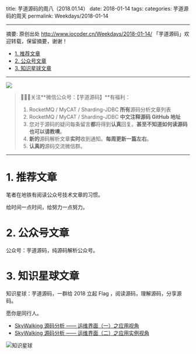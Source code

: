 title: 芋道源码的周八（2018.01.14）
date: 2018-01-14
tags:
categories: 芋道源码的周天
permalink: Weekdays/2018-01-14

-------

摘要: 原创出处 http://www.iocoder.cn/Weekdays/2018-01-14/ 「芋道源码」欢迎转载，保留摘要，谢谢！

- [1. 推荐文章](http://www.iocoder.cn/Weekdays/2018-01-14/)
- [2. 公众号文章](http://www.iocoder.cn/Weekdays/2018-01-14/)
- [3. 知识星球文章](http://www.iocoder.cn/Weekdays/2018-01-14/)

-------

![](http://www.iocoder.cn/images/common/wechat_mp_2017_07_31.jpg)

> 🙂🙂🙂关注**微信公众号：【芋道源码】**有福利：  
> 1. RocketMQ / MyCAT / Sharding-JDBC **所有**源码分析文章列表  
> 2. RocketMQ / MyCAT / Sharding-JDBC **中文注释源码 GitHub 地址**  
> 3. 您对于源码的疑问每条留言**都**将得到**认真**回复。**甚至不知道如何读源码也可以请教噢**。  
> 4. **新的**源码解析文章**实时**收到通知。**每周更新一篇左右**。  
> 5. **认真的**源码交流微信群。

-------

# 1. 推荐文章

笔者在地铁有阅读公众号技术文章的习惯。

给时间一点时间，给努力一点努力。



# 2. 公众号文章

公众号：芋道源码，纯源码解析公众号。



# 3. 知识星球文章 

知识星球：芋道源码，一群给 2018 立起 Flag ，阅读源码，理解源码，分享源码。

愿你是同行人。

* [SkyWalking 源码分析 —— 运维界面（一）之应用视角](#)
* [SkyWalking 源码分析 —— 运维界面（二）之应用实例视角](#)

![知识星球](http://www.iocoder.cn/images/Architecture/2017_12_29/01.png)

